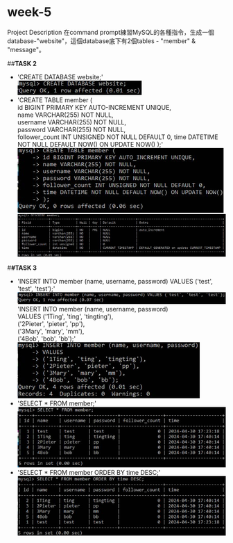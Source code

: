 # week-5
Project Description
在command prompt練習MySQL的各種指令，生成一個database-"website"，這個database底下有2個tables - "member" & "message"。

##**TASK 2**    
- 'CREATE DATABASE website;'  
![Alt text](/1.jpg)
- 'CREATE TABLE member (  
id BIGINT PRIMARY KEY AUTO-INCREMENT UNIQUE,  
name VARCHAR(255) NOT NULL,  
username VARCHAR(255) NOT NULL,  
password VARCHAR(255) NOT NULL,  
follower_count INT UNSIGNED NOT NULL DEFAULT 0,
time DATETIME NOT NULL DEFAULT NOW() ON UPDATE NOW()
);'  
![Alt text](/2.jpg)  
![Alt text](/3.jpg)  

#**#TASK 3**  
- 'INSERT INTO member (name, username, password) VALUES ('test', 'test', 'test');'
![Alt text](/4.jpg)  
'INSERT INTO member (name, username, password)  
VALUES
('1Ting', 'ting', 'tingting'),  
('2Pieter', 'pieter', 'pp'),  
('3Mary', 'mary', 'mm'),  
('4Bob', 'bob', 'bb');'
![Alt text](/5.jpg)
- 'SELECT * FROM member;'
![Alt text](/6.jpg)
- 'SELECT * FROM member ORDER BY time DESC;'
![Alt text](/7.jpg)      
